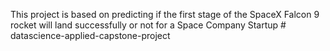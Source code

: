 This project is based on predicting if the first stage of the SpaceX Falcon 9 rocket will land successfully or not for a Space Company Startup # datascience-applied-capstone-project
